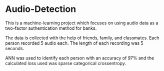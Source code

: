 # Audio-Detection
This is a machine-learning project which focuses on using audio data as a two-factor authentication method for banks. 

The data is collected with the help of friends, family, and classmates. Each person recorded 5 audio each. The length of each recording was 5 seconds. 

ANN was used to identify each person with an accuracy of  97% and the calculated loss used was sparse categorical crossentropy. 
